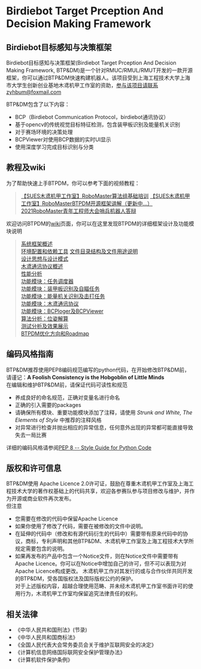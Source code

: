 <!--
 * @Author: Ligcox
 * @Date: 2021-04-06 15:20:21
 * @LastEditors: Ligcox
 * @LastEditTime: 2021-08-20 00:40:19
 * @Description: 
 * Apache License  (http://www.apache.org/licenses/)
 * Shanghai University Of Engineering Science
 * Copyright (c) 2021 Birdiebot R&D department
-->
Birdiebot Target Prception And Decision Making Framework
===
Birdiebot目标感知与决策框架
---
Birdiebot目标感知与决策框架(Birdiebot Target Prception And Decision Making Framework, BTP&DM)是一个针对RMUC/RMUL/RMUT开发的一款开源框架，你可以通过BTP&DM快速构建机器人。该项目受到上海工程技术大学上海市大学生创新创业基地木鸢机甲工作室的资助，参与该项目请联系zyhbum@foxmail.com

BTP&DM包含了以下内容：
- BCP（Birdiebot Communication Protocol，birdiebot通讯协议）
- 基于opencv的传统视觉目标特征检测，包含装甲板识别及能量机关识别
- 对于赛场环境的决策处理
- BCPViewer对使用BCP数据的实时UI显示
- 使用深度学习完成目标识别与分类

教程及wiki
---
为了帮助快速上手BTPDM，你可以参考下面的视频教程：
> [【SUES木鸢机甲工作室】RoboMaster算法组基础培训](https://www.bilibili.com/video/BV1La4y1475w)
> [【SUES木鸢机甲工作室】RoboMasterBTPDM开源框架讲解（更新中...）](https://www.bilibili.com/video/BV1m64y1t7qb)
> [2021RoboMaster青年工程师大会哨兵机器人答辩](https://www.bilibili.com/video/BV1nq4y1n7JV?p=7)

欢迎访问BTPDM的[wiki](https://github.com/Ligcox/BTP_DM/wiki)页面，你可以在这里发现BTPDM的详细框架设计及功能模块说明
> [系统框架概述](https://github.com/Ligcox/BTP_DM/wiki/%E7%B3%BB%E7%BB%9F%E6%A1%86%E6%9E%B6%E6%A6%82%E8%BF%B0)  
> [环境配置和依赖工具](https://github.com/Ligcox/BTP_DM/wiki/%E7%8E%AF%E5%A2%83%E9%85%8D%E7%BD%AE%E5%92%8C%E4%BE%9D%E8%B5%96%E5%B7%A5%E5%85%B7)
> [文件目录结构及文件用途说明](https://github.com/Ligcox/BTP_DM/wiki/%E6%96%87%E4%BB%B6%E7%9B%AE%E5%BD%95%E7%BB%93%E6%9E%84%E5%8F%8A%E6%96%87%E4%BB%B6%E7%94%A8%E9%80%94%E8%AF%B4%E6%98%8E)  
> [设计思想与设计模式](https://github.com/Ligcox/BTP_DM/wiki/%E8%AE%BE%E8%AE%A1%E6%80%9D%E6%83%B3%E4%B8%8E%E8%AE%BE%E8%AE%A1%E6%A8%A1%E5%BC%8F)  
> [木鸢通讯协议概述](https://github.com/Ligcox/BTP_DM/wiki/%E6%9C%A8%E9%B8%A2%E9%80%9A%E8%AE%AF%E5%8D%8F%E8%AE%AE%E6%A6%82%E8%BF%B0)  
> [性能分析](https://github.com/Ligcox/BTP_DM/wiki/%E6%80%A7%E8%83%BD%E5%88%86%E6%9E%90)  
> [功能模块：任务调度器](https://github.com/Ligcox/BTP_DM/wiki/%E5%8A%9F%E8%83%BD%E6%A8%A1%E5%9D%97%EF%BC%9A%E4%BB%BB%E5%8A%A1%E8%B0%83%E5%BA%A6%E5%99%A8)  
> [功能模块：装甲板识别及自瞄任务](https://github.com/Ligcox/BTP_DM/wiki/%E5%8A%9F%E8%83%BD%E6%A8%A1%E5%9D%97%EF%BC%9A%E8%A3%85%E7%94%B2%E6%9D%BF%E8%AF%86%E5%88%AB%E5%8F%8A%E8%87%AA%E7%9E%84%E4%BB%BB%E5%8A%A1)  
> [功能模块：能量机关识别及击打任务](https://github.com/Ligcox/BTP_DM/wiki/%E5%8A%9F%E8%83%BD%E6%A8%A1%E5%9D%97%EF%BC%9A%E8%83%BD%E9%87%8F%E6%9C%BA%E5%85%B3%E8%AF%86%E5%88%AB%E5%8F%8A%E5%87%BB%E6%89%93%E4%BB%BB%E5%8A%A1)  
> [功能模块：木鸢通讯协议](https://github.com/Ligcox/BTP_DM/wiki/%E5%8A%9F%E8%83%BD%E6%A8%A1%E5%9D%97%EF%BC%9A%E6%9C%A8%E9%B8%A2%E9%80%9A%E8%AE%AF%E5%8D%8F%E8%AE%AE)  
> [功能模块：BCPloger及BCPViewer](https://github.com/Ligcox/BTP_DM/wiki/%E5%8A%9F%E8%83%BD%E6%A8%A1%E5%9D%97%EF%BC%9ABCPloger%E5%8F%8ABCPViewer)  
> [算法分析：位姿解算](https://github.com/Ligcox/BTP_DM/wiki/%E7%AE%97%E6%B3%95%E5%88%86%E6%9E%90%EF%BC%9A%E4%BD%8D%E5%A7%BF%E8%A7%A3%E7%AE%97)  
> [测试分析及效果展示](https://github.com/Ligcox/BTP_DM/wiki/%E6%B5%8B%E8%AF%95%E5%88%86%E6%9E%90%E5%8F%8A%E6%95%88%E6%9E%9C%E5%B1%95%E7%A4%BA)  
> [BTPDM优化方向和Roadmap](https://github.com/Ligcox/BTP_DM/wiki/BTPDM%E4%BC%98%E5%8C%96%E6%96%B9%E5%90%91%E5%92%8CRoadmap)  

编码风格指南
---
BTP&DM推荐使用PEP8编码规范编写的python代码，在开始修改BTP&DM前，请谨记：**A Foolish Consistency is the Hobgoblin of Little Minds**  
在编辑和维护BTP&DM前，请保证代码可读性和规范
- 养成良好的命名规范，正确对变量名进行命名
- 正确的引入需要的packages
- 请确保所有模块、重要功能模块添加了注释，请使用 _Strunk and White, The Elements of Style_ 中推荐的注释风格
- 对异常进行检查并抛出相应的异常信息，任何意外出现的异常都可能直接导致失去一局比赛

详细的编码风格请参阅[PEP 8 -- Style Guide for Python Code](https://www.python.org/dev/peps/pep-0008/)

版权和许可信息
---
BTP&DM使用 Apache Licence 2.0许可证，鼓励在尊重木鸢机甲工作室及上海工程技术大学的著作权基础上的代码共享，欢迎各参赛队参与项目修改与维护，并作为开源或商业软件再次发布。  
但注意
- 您需要在修改的代码中保留Apache Licence
- 如果你使用了修改了代码，需要在被修改的文件中说明。
- 在延伸的代码中（修改和有源代码衍生的代码中）需要带有原来代码中的协议，商标，专利声明和其他BTP&DM、木鸢机甲工作室及上海工程技术大学所规定需要包含的说明。
- 如果再发布的产品中包含一个Notice文件，则在Notice文件中需要带有Apache Licence。你可以在Notice中增加自己的许可，但不可以表现为对Apache Licence构成更改。
木鸢机甲工作对其发行的或与合作伙伴共同开发的BTP&DM，受各国版权法及国际版权公约的保护。  
对于上述版权内容，超越合理使用范畴、并未经木鸢机甲工作室书面许可的使用行为，木鸢机甲工作室均保留追究法律责任的权利。

相关法律
---
- 《中华人民共和国刑法》(节录)
- 《中华人民共和国商标法》
- 《全国人民代表大会常务委员会关于维护互联网安全的决定》
- 《计算机信息网络国际联网安全保护管理办法》
- 《计算机软件保护条例》

